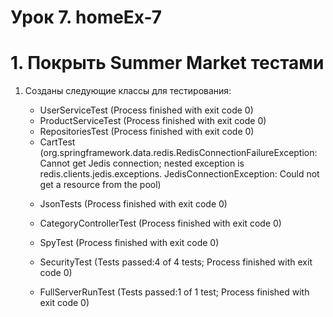 # Урок 7. homeEx-7

# 1. Покрыть Summer Market тестами

1. Созданы следующие классы для тестирования:
   
    + UserServiceTest (Process finished with exit code 0)
    + ProductServiceTest (Process finished with exit code 0)
    + RepositoriesTest (Process finished with exit code 0)
      
    - CartTest (org.springframework.data.redis.RedisConnectionFailureException:
               Cannot get Jedis connection; nested exception is redis.clients.jedis.exceptions.
               JedisConnectionException: Could not get a resource from the pool)
      
    + JsonTests (Process finished with exit code 0)
    + CategoryControllerTest (Process finished with exit code 0)
    + SpyTest (Process finished with exit code 0)
      
    + SecurityTest (Tests passed:4 of 4 tests; Process finished with exit code 0)
      
    + FullServerRunTest (Tests passed:1 of 1 test; Process finished with exit code 0)
